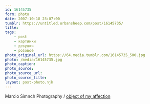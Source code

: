 ```yaml
---
id: 16145735
form: photo
date: 2007-10-18 23:07:00
tumblr: https://untitled.urbansheep.com/post/16145735/
title:
tags:
    - post
    - картинки
    - девушки
    - розовое
photo_original_url: https://64.media.tumblr.com/16145735_500.jpg
photo: /media/16145735.jpg
photo_caption: 
photo_source:
photo_source_url:
photo_source_title:
layout: post-photo.njk
---
```


<p>Marcio Simnch Photography / <a href="http://marciosimnch.com/objectofmyaffection/">object of my affection</a></p>
